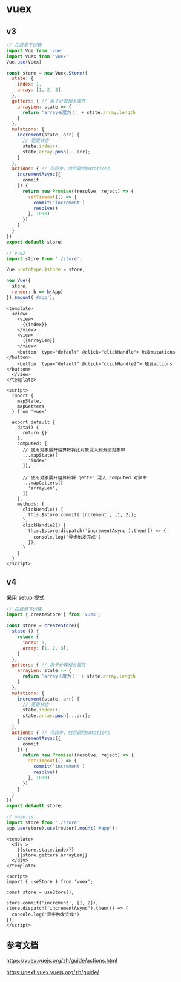 # vuex


## v3
<CodeGroup>
  <CodeGroupItem title="store/index.js" active>
    
```js
// 在目录下创建
import Vue from 'vue'
import Vuex from 'vuex'
Vue.use(Vuex)

const store = new Vuex.Store({
  state: {
    index: 1,
    array: [1, 2, 3],
  },
  getters: { // 用于计算相关属性
    arrayLen: state => {
      return 'array长度为：' + state.array.length
    }
  },
  mutations: {
    increment(state, arr) {
      // 变更状态
      state.index++;
      state.array.push(...arr);
    }
  },
  actions: { // 可异步，然后调用mutations
    incrementAsync({
      commit
    }) {
      return new Promise((resolve, reject) => {
        setTimeout(() => {
          commit('increment')
          resolve()
        }, 1000)
      })
    }
  }
})
export default store;
```
  </CodeGroupItem>
  
  
  <CodeGroupItem title="main.js" >

```js
// vue2
import store from './store';

Vue.prototype.$store = store;

new Vue({
  store,
  render: h => h(App)
}).$mount('#app');

```    
    
  </CodeGroupItem>
  <CodeGroupItem title="组件中" >

```vue
<template>
  <view>
    <view>
      {{index}}
    </view>
    <view>
      {{arrayLen}}
    </view>
    <button  type="default" @click="clickHandle"> 触发mutations  </button>
    <button  type="default" @click="clickHandle2"> 触发actions  </button>
  </view>
</template>

<script>
  import {
    mapState,
    mapGetters
  } from 'vuex'

  export default {
    data() {
      return {}
    },
    computed: {
      // 使用对象展开运算符将此对象混入到外部对象中
      ...mapState([
        'index'
      ]),

      // 使用对象展开运算符将 getter 混入 computed 对象中
      ...mapGetters([
        'arrayLen',
      ])
    },
    methods: {
      clickHandle() {
        this.$store.commit('increment', [1, 2]);
      },
      clickHandle2() {
        this.$store.dispatch('incrementAsync').then(() => {
          console.log('异步触发完成')
        });
      }
    }
  }
</script>
```
      
  </CodeGroupItem>
</CodeGroup>



## v4
采用 setup 模式

<CodeGroup>
  <CodeGroupItem title="store/index.js" active>
    
```js
// 在目录下创建
import { createStore } from 'vuex';

const store = createStore({
  state () {
    return {
      index: 1,
      array: [1, 2, 3],
    }
  },
  getters: { // 用于计算相关属性
    arrayLen: state => {
      return 'array长度为：' + state.array.length
    }
  },
  mutations: {
    increment(state, arr) {
      // 变更状态
      state.index++;
      state.array.push(...arr);
    }
  },
  actions: { // 可异步，然后调用mutations
    incrementAsync({
      commit
    }) {
      return new Promise((resolve, reject) => {
        setTimeout(() => {
          commit('increment')
          resolve()
        }, 1000)
      })
    }
  }
})
export default store;
```
  </CodeGroupItem>
  
  
  <CodeGroupItem title="main">

```js
// main.js
import store from './store';
app.use(store).use(router).mount('#app');
```

  </CodeGroupItem>

  <CodeGroupItem title="组件中">


```vue
<template>
  <div >
    {{store.state.index}}
    {{store.getters.arrayLen}}
  </div>
</template>

<script>
import { useStore } from 'vuex';

const store = useStore();

store.commit('increment', [1, 2]);
store.dispatch('incrementAsync').then(() => {
  console.log('异步触发完成')
});
</script>
```

  </CodeGroupItem>
</CodeGroup>


## 参考文档

https://vuex.vuejs.org/zh/guide/actions.html

https://next.vuex.vuejs.org/zh/guide/
